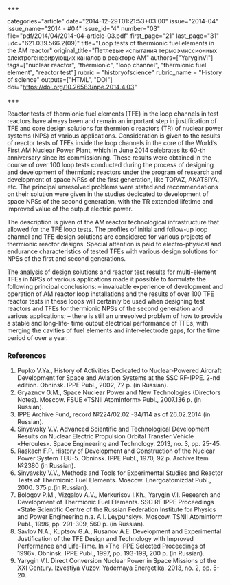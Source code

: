 +++

categories="article"
date="2014-12-29T01:21:53+03:00"
issue="2014-04"
issue_name="2014 - #04"
issue_id="4"
number="03"
file="pdf/2014/04/2014-04-article-03.pdf"
first_page="21"
last_page="31"
udc="621.039.566.2(09)"
title="Loop tests of thermionic fuel elements in the AM reactor"
original_title="Петлевые испытания термоэмиссионных электрогенерирующих каналов в реакторе АМ"
authors=["YaryginVI"]
tags=["nuclear reactor", "thermionic", "loop channel", "thermionic fuel element", "reactor test"]
rubric = "historyofscience"
rubric_name = "History of science"
outputs=["HTML", "DOI"]
doi="https://doi.org/10.26583/npe.2014.4.03"

+++

Reactor tests of thermionic fuel elements (TFE) in the loop channels in test reactors have always been and remain an important step in justification of TFE and core design solutions for thermionic reactors (TR) of nuclear power systems (NPS) of various applications. Consideration is given to the results of reactor tests of TFEs inside the loop channels in the core of the World’s First AM Nuclear Power Plant, which in June 2014 celebrates its 60-th anniversary since its commissioning. These results were obtained in the course of over 100 loop tests conducted during the process of designing and development of thermionic reactors under the program of research and development of space NPSs of the first generation, like TOPAZ, AKATSIYA, etc. The principal unresolved problems were stated and recommendations on their solution were given in the studies dedicated to development of space NPSs of the second generation, with the TR extended lifetime and improved value of the output electric power.

The description is given of the AM reactor technological infrastructure that allowed for the TFE loop tests. The profiles of initial and follow-up loop channel and TFE design solutions are considered for various projects of thermionic reactor designs. Special attention is paid to electro-physical and endurance characteristics of tested TFEs with various design solutions for NPSs of the first and second generations.

The analysis of design solutions and reactor test results for multi-element TFEs in NPSs of various applications made it possible to formulate the following principal conclusions:
– invaluable experience of development and operation of AM reactor loop installations and the results of over 100 TFE reactor tests in these loops will certainly be used when designing test reactors and TFEs for thermionic NPSs of the second generation and various applications;
– there is still an unresolved problem of how to provide a stable and long-life- time output electrical performance of TFEs, with merging the cavities of fuel elements and inter-electrode gaps, for the time period of over a year.

### References

1. Pupko V.Ya., History of Activities Dedicated to Nuclear-Powered Aircraft Development for Space and Aviation Systems at the SSC RF-IPPE. 2-nd edition. Obninsk. IPPE Publ., 2002, 72 p. (in Russian).
2. Gryaznov G.M., Space Nuclear Power and New Technologies (Directors Notes). Moscow. FSUE «TSNII Atominform» Publ., 2007.136 p. (in Russian).
3. IPPE Archive Fund, record №224/02.02 -34/114 as of 26.02.2014 (in Russian).
4. Sinyavsky V.V. Advanced Scientific and Technological Development Results on Nuclear Electric Propulsion Orbital Transfer Vehicle «Hercules». Space Engineering and Technology. 2013, no. 3, pp. 25-45.
5. Raskach F.P. History of Development and Construction of the Nuclear Power System TEU-5. Obninsk. IPPE Publ., 1970, 92 p. Archive Item №2380 (in Russian).
6. Sinyavsky V.V., Methods and Tools for Experimental Studies and Reactor Tests of Thermionic Fuel Elements. Moscow. Energoatomizdat Publ., 2000. 375 p.(in Russian).
7. Bologov P.M., Vizgalov A.V., Merkurisov I.Kh., Yarygin V.I. Research and Development of Thermionic Fuel Elements. SSC RF IPPE Proceedings «State Scientific Centre of the Russian Federation Institute for Physics and Power Engineering n.a. A.I. Leypunsky». Moscow. TSNII Atominform Publ., 1996, pp. 291-309, 560 p. (in Russian).
8. Savlov N.A., Kuptsov G.A., Rusanov A.E. Development and Experimental Justification of the TFE Design and Technology with Improved Performance and Life-Time. In «The IPPE Selected Proceedings of 1996». Obninsk. IPPE Publ., 1997, pp. 193-199, 200 p. (in Russian).
9. Yarygin V.I. Direct Conversion Nuclear Power in Space Missions of the XXI Century. Izvestiya Vuzov. Yadernaya Energetika. 2013, no. 2, pp. 5-20.